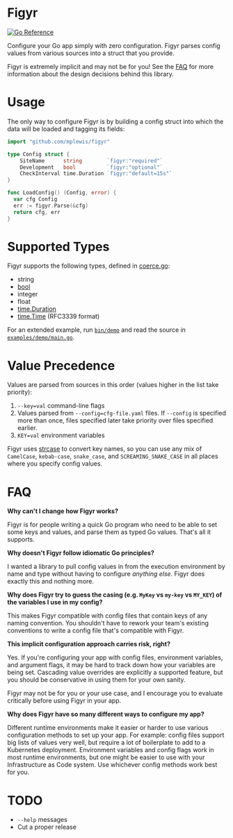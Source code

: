# Figyr

[![Go Reference](https://pkg.go.dev/badge/github.com/mplewis/figyr.svg)](https://pkg.go.dev/github.com/mplewis/figyr)

Configure your Go app simply with zero configuration. Figyr parses config values
from various sources into a struct that you provide.

Figyr is extremely implicit and may not be for you! See the [FAQ](#faq) for more
information about the design decisions behind this library.

# Usage

The only way to configure Figyr is by building a config struct into which the
data will be loaded and tagging its fields:

```go
import "github.com/mplewis/figyr"

type Config struct {
	SiteName      string        `figyr:"required"`
	Development   bool          `figyr:"optional"`
	CheckInterval time.Duration `figyr:"default=15s"`
}

func LoadConfig() (Config, error) {
  var cfg Config
  err := figyr.Parse(&cfg)
  return cfg, err
}
```

# Supported Types

Figyr supports the following types, defined in [coerce.go](refparse/coerce.go):

- string
- [bool](https://pkg.go.dev/strconv#ParseBool)
- integer
- float
- [time.Duration](https://pkg.go.dev/time#ParseDuration)
- [time.Time](https://pkg.go.dev/time#RFC3339) (RFC3339 format)

For an extended example, run [`bin/demo`](bin/demo) and read the source in
[`examples/demo/main.go`](examples/demo/main.go).

# Value Precedence

Values are parsed from sources in this order (values higher in the list take
priority):

1. `--key=val` command-line flags
2. Values parsed from `--config=cfg-file.yaml` files. If `--config` is specified
   more than once, files specified later take priority over files specified
   earlier.
3. `KEY=val` environment variables

Figyr uses [strcase](https://github.com/iancoleman/strcase) to convert key
names, so you can use any mix of `CamelCase`, `kebab-case`, `snake_case`, and
`SCREAMING_SNAKE_CASE` in all places where you specify config values.

# FAQ

**Why can't I change how Figyr works?**

Figyr is for people writing a quick Go program who need to be able to set some
keys and values, and parse them as typed Go values. That's all it supports.

**Why doesn't Figyr follow idiomatic Go principles?**

I wanted a library to pull config values in from the execution environment by
name and type without having to configure _anything else._ Figyr does exactly
this and nothing more.

**Why does Figyr try to guess the casing (e.g. `MyKey` vs `my-key` vs `MY_KEY`)
of the variables I use in my config?**

This makes Figyr compatible with config files that contain keys of any naming
convention. You shouldn't have to rework your team's existing conventions to
write a config file that's compatible with Figyr.

**This implicit configuration approach carries risk, right?**

Yes. If you're configuring your app with config files, environment variables,
and argument flags, it may be hard to track down how your variables are being
set. Cascading value overrides are explicitly a supported feature, but you
should be conservative in using them for your own sanity.

Figyr may not be for you or your use case, and I encourage you to evaluate
critically before using Figyr in your app.

**Why does Figyr have so many different ways to configure my app?**

Different runtime environments make it easier or harder to use various
configuration methods to set up your app. For example: config files support big
lists of values very well, but require a lot of boilerplate to add to a
Kubernetes deployment. Environment variables and config flags work in most
runtime environments, but one might be easier to use with your Infrastructure as
Code system. Use whichever config methods work best for you.

# TODO

- `--help` messages
- Cut a proper release
